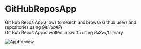 # GitHubReposApp

Git Hub Repos App allows to search and browse Github users and repositories using *GitHubAPI*  
Git Hub Repos App is written in Swift5 using *RxSwift* library

![AppPreview](https://user-images.githubusercontent.com/52379412/108257654-76ff1000-71a2-11eb-8cbe-d3903d79adbb.gif)


